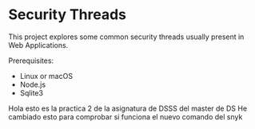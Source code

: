 # Security Threads

This project explores some common security threads usually present in Web Applications.

Prerequisites:
- Linux or macOS
- Node.js
- Sqlite3

Hola esto es la practica 2 de la asignatura de DSSS del master de DS
He cambiado esto para comprobar si funciona el nuevo comando del snyk
